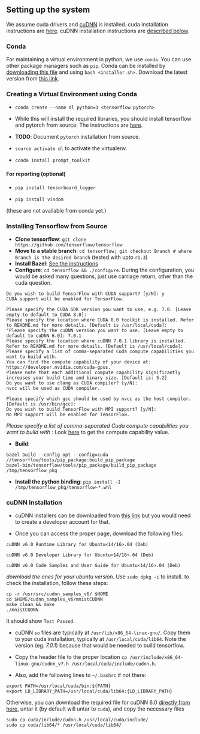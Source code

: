 ## Setting up the system

We assume cuda drivers and [cuDNN](https://developer.nvidia.com/cudnn) is installed. cuda installation instructions are [here](https://askubuntu.com/questions/799184/how-can-i-install-cuda-on-ubuntu-16-04). cuDNN installation instructions are [described below](#cudnn-installation).  

### Conda

For maintaining a virtual environment in python, we use `conda`. You can use other package managers such as `pip`. Conda can be installed by [downloading this file](https://repo.continuum.io/archive/Anaconda3-4.4.0-Linux-x86_64.sh) and using `bash <installer.sh>`. Download the latest version from [this link](https://www.continuum.io/downloads).

### Creating a Virtual Environment using Conda

- `conda create --name dl python=3 <tensorflow pytorch>`

- While this will install the required libraries, you should install tensorflow and pytorch from source. The instructions are [here](#installing-tensorflow-from-source). 

- **TODO**: Document `pytorch` installation from source.

- `source activate dl` to activate the virtualenv.

- `conda install prompt_toolkit`

#### For reporting (optional)

- `pip install tensorboard_logger`

- `pip install visdom`

(these are not available from conda yet.)

### Installing Tensorflow from Source

- **Clone tensorflow**: `git clone https://github.com/tensorflow/tensorflow `
- **Move to a stable branch**: `cd tensorflow; git checkout Branch # where Branch is the desired branch` (tested with upto `r1.3`)
- **Install Bazel**: [See the instructions](https://docs.bazel.build/versions/master/install.html)
- **Configure**: `cd tensorflow && ./configure`. During the configuration, you would be asked many questions, just use carriage return, other than the cuda question. 
```
Do you wish to build TensorFlow with CUDA support? [y/N]: y
CUDA support will be enabled for TensorFlow.

Please specify the CUDA SDK version you want to use, e.g. 7.0. [Leave empty to default to CUDA 8.0]: 
Please specify the location where CUDA 8.0 toolkit is installed. Refer to README.md for more details. [Default is /usr/local/cuda]: 
"Please specify the cuDNN version you want to use. [Leave empty to default to cuDNN 6.0]: 7.0.1
Please specify the location where cuDNN 7.0.1 library is installed. Refer to README.md for more details. [Default is /usr/local/cuda]:
Please specify a list of comma-separated Cuda compute capabilities you want to build with.
You can find the compute capability of your device at: https://developer.nvidia.com/cuda-gpus.
Please note that each additional compute capability significantly increases your build time and binary size. [Default is: 5.2]
Do you want to use clang as CUDA compiler? [y/N]: 
nvcc will be used as CUDA compiler.

Please specify which gcc should be used by nvcc as the host compiler. [Default is /usr/bin/gcc]: 
Do you wish to build TensorFlow with MPI support? [y/N]: 
No MPI support will be enabled for TensorFlow.

``` 
_Please specify a list of comma-separated Cuda compute capabilities you want to build with_ : Look [here](https://developer.nvidia.com/cuda-gpus) to get the compute capability value. 
 
- **Build**: 
```buildoutcfg
bazel build --config opt --config=cuda //tensorflow/tools/pip_package:build_pip_package
bazel-bin/tensorflow/tools/pip_package/build_pip_package /tmp/tensorflow_pkg
```

- **Install the python binding**: `pip install -I /tmp/tensorflow_pkg/tensorflow-*.whl 
`  

### cuDNN Installation

- cuDNN installers can be downloaded from [this link](https://developer.nvidia.com/rdp/cudnn-download) but you would need to create a developer account for that.

- Once you can access the proper page, download the following files:

```buildoutcfg
cuDNN v6.0 Runtime Library for Ubuntu<14/16>.04 (Deb)

cuDNN v6.0 Developer Library for Ubuntu<14/16>.04 (Deb)

cuDNN v6.0 Code Samples and User Guide for Ubuntu<14/16>.04 (Deb)

```
_download the ones for your ubuntu version_. Use `sudo dpkg -i` to install. to check the installation, follow these steps:

```buildoutcfg
cp -r /usr/src/cudnn_samples_v6/ $HOME
cd $HOME/cudnn_samples_v6/mnistCUDNN
make clean && make
./mnistCUDNN
```
It should show `Test Passed`.

- cuDNN `so` files are typically at `/usr/lib/x86_64-linux-gnu/`. Copy them to your cuda installation, typically at `/usr/local/cuda/lib64`. Note the version (eg. _7.0.1_) because that would be needed to build tensorflow. 

- Copy the header file to the proper location `cp /usr/include/x86_64-linux-gnu/cudnn_v7.h /usr/local/cuda/include/cudnn.h`. 

- Also, add the following lines to `~/.bashrc` if not there:
```buildoutcfg
export PATH=/usr/local/cuda/bin:${PATH}
export LD_LIBRARY_PATH=/usr/local/cuda/lib64:{LD_LIBRARY_PATH}

```
Otherwise, you can download the required file for cuDNN 6.0 [directly from here]( http://developer.download.nvidia.com/compute/redist/cudnn/v6.0/cudnn-8.0-linux-x64-v6.0.tgz), untar it (by default will untar to `cuda`), and copy the necessary files
```buildoutcfg
sudo cp cuda/include/cudnn.h /usr/local/cuda/include/
sudo cp cuda/lib64/* /usr/local/cuda/lib64/

```

